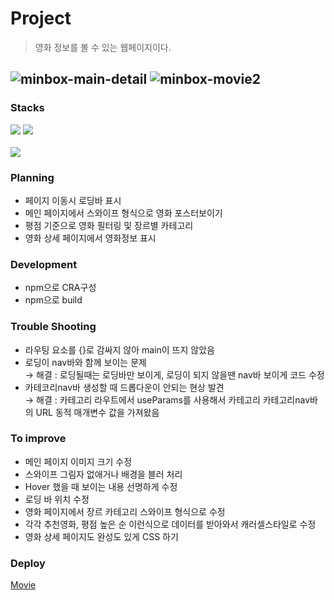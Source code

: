 # Project

> 영화 정보를 볼 수 있는 웹페이지이다.

![minbox-main-detail](https://github.com/seongm2n/react-movie/assets/62044613/9f38fc68-64d3-4f57-9bd9-0fdeb7ab0a25)
![minbox-movie2](https://github.com/seongm2n/react-movie/assets/62044613/6d7c074a-bb82-41ab-8c45-99591ae6efb7)
---


### Stacks

<p>
<img src="https://img.shields.io/badge/Code-React-informational?style=flat&logo=react&color=61DAFB">
<img src="https://img.shields.io/badge/Style-Styled--Components-informational?style=flat&logo=styled-components&color=CC6699">
<br>
<br>
<img src="https://img.shields.io/badge/Tool-Visual Studio Code-informational?style=flat&logo=visualstudiocode&color=007ACC">
</p>

### Planning

- 페이지 이동시 로딩바 표시
- 메인 페이지에서 스와이프 형식으로 영화 포스터보이기
- 평점 기준으로 영화 필터링 및 장르별 카테고리
- 영화 상세 페이지에서 영화정보 표시

### Development

- npm으로 CRA구성
- npm으로 build

### Trouble Shooting

- 라우팅 요소를 {}로 감싸지 않아 main이 뜨지 않았음
- 로딩이 nav바와 함께 보이는 문제  
   → 해결 : 로딩될때는 로딩바만 보이게, 로딩이 되지 않을땐 nav바 보이게 코드 수정
- 카테코리nav바 생성할 때 드롭다운이 안되는 현상 발견  
   → 해결 : 카테고리 라우트에서 useParams를 사용해서 카테고리 카테고리nav바의 URL 동적 매개변수 값을 가져왔음

### To improve

- 메인 페이지 이미지 크기 수정
- 스와이프 그림자 없애거나 배경을 블러 처리
- Hover 했을 때 보이는 내용 선명하게 수정
- 로딩 바 위치 수정
- 영화 페이지에서 장르 카테고리 스와이프 형식으로 수정
- 각각 추천영화, 평점 높은 순 이런식으로 데이터를 받아와서 캐러셀스타일로 수정
- 영화 상세 페이지도 완성도 있게 CSS 하기

### Deploy

[Movie](https://seongm2n.github.io/react-movie)
